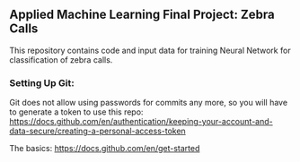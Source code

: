 ## Applied Machine Learning Final Project: Zebra Calls
This repository contains code and input data for training Neural Network for classification of zebra calls. 

### Setting Up Git:
Git does not allow using passwords for commits any more, so you will have to generate a token to use this repo: https://docs.github.com/en/authentication/keeping-your-account-and-data-secure/creating-a-personal-access-token

The basics: https://docs.github.com/en/get-started
